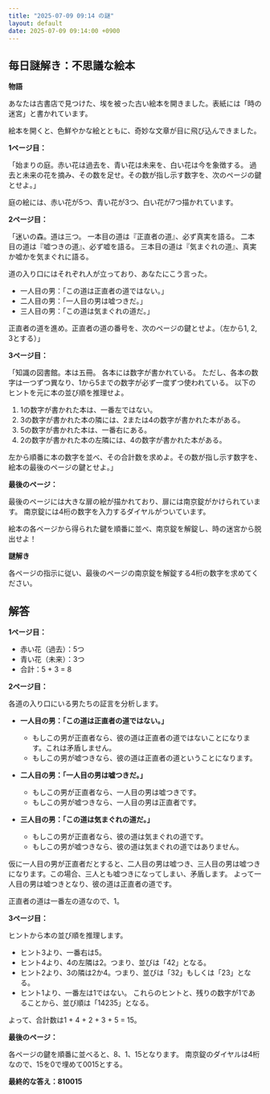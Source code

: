 ```yaml
---
title: "2025-07-09 09:14 の謎"
layout: default
date: 2025-07-09 09:14:00 +0900
---
```

## 毎日謎解き：不思議な絵本

**物語**

あなたは古書店で見つけた、埃を被った古い絵本を開きました。表紙には「時の迷宮」と書かれています。

絵本を開くと、色鮮やかな絵とともに、奇妙な文章が目に飛び込んできました。

**1ページ目：**

「始まりの庭。赤い花は過去を、青い花は未来を、白い花は今を象徴する。
過去と未来の花を摘み、その数を足せ。その数が指し示す数字を、次のページの鍵とせよ。」

庭の絵には、赤い花が5つ、青い花が3つ、白い花が7つ描かれています。

**2ページ目：**

「迷いの森。道は三つ。
一本目の道は『正直者の道』、必ず真実を語る。
二本目の道は『嘘つきの道』、必ず嘘を語る。
三本目の道は『気まぐれの道』、真実か嘘かを気まぐれに語る。

道の入り口にはそれぞれ人が立っており、あなたにこう言った。

*   一人目の男：「この道は正直者の道ではない。」
*   二人目の男：「一人目の男は嘘つきだ。」
*   三人目の男：「この道は気まぐれの道だ。」

正直者の道を進め。正直者の道の番号を、次のページの鍵とせよ。（左から1, 2, 3とする）」

**3ページ目：**

「知識の図書館。本は五冊。
各本には数字が書かれている。
ただし、各本の数字は一つずつ異なり、1から5までの数字が必ず一度ずつ使われている。
以下のヒントを元に本の並び順を推理せよ。

1.  1の数字が書かれた本は、一番左ではない。
2.  3の数字が書かれた本の隣には、2または4の数字が書かれた本がある。
3.  5の数字が書かれた本は、一番右にある。
4.  2の数字が書かれた本の左隣には、4の数字が書かれた本がある。

左から順番に本の数字を並べ、その合計数を求めよ。その数が指し示す数字を、絵本の最後のページの鍵とせよ。」

**最後のページ：**

最後のページには大きな扉の絵が描かれており、扉には南京錠がかけられています。
南京錠には4桁の数字を入力するダイヤルがついています。

絵本の各ページから得られた鍵を順番に並べ、南京錠を解錠し、時の迷宮から脱出せよ！

**謎解き**

各ページの指示に従い、最後のページの南京錠を解錠する4桁の数字を求めてください。

## 解答

**1ページ目：**

*   赤い花（過去）：5つ
*   青い花（未来）：3つ
*   合計：5 + 3 = 8

**2ページ目：**

各道の入り口にいる男たちの証言を分析します。

*   **一人目の男：「この道は正直者の道ではない。」**
    *   もしこの男が正直者なら、彼の道は正直者の道ではないことになります。これは矛盾しません。
    *   もしこの男が嘘つきなら、彼の道は正直者の道ということになります。

*   **二人目の男：「一人目の男は嘘つきだ。」**
    *   もしこの男が正直者なら、一人目の男は嘘つきです。
    *   もしこの男が嘘つきなら、一人目の男は正直者です。

*   **三人目の男：「この道は気まぐれの道だ。」**
    *   もしこの男が正直者なら、彼の道は気まぐれの道です。
    *   もしこの男が嘘つきなら、彼の道は気まぐれの道ではありません。

仮に一人目の男が正直者だとすると、二人目の男は嘘つき、三人目の男は嘘つきになります。この場合、三人とも嘘つきになってしまい、矛盾します。
よって一人目の男は嘘つきとなり、彼の道は正直者の道です。

正直者の道は一番左の道なので、1。

**3ページ目：**

ヒントから本の並び順を推理します。

*   ヒント3より、一番右は5。
*   ヒント4より、4の左隣は2。つまり、並びは「42」となる。
*   ヒント2より、3の隣は2か4。つまり、並びは「32」もしくは「23」となる。
*   ヒント1より、一番左は1ではない。
これらのヒントと、残りの数字が1であることから、並び順は「14235」となる。

よって、合計数は1 + 4 + 2 + 3 + 5 = 15。

**最後のページ：**

各ページの鍵を順番に並べると、8、1、15となります。
南京錠のダイヤルは4桁なので、15を0で埋めて0015とする。

**最終的な答え：810015**
